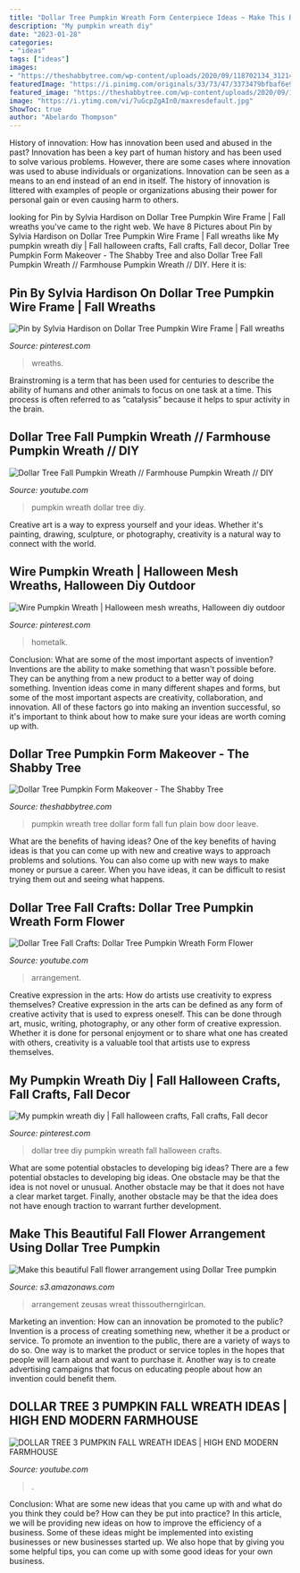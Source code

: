 ```yaml
---
title: "Dollar Tree Pumpkin Wreath Form Centerpiece Ideas ~ Make This Beautiful Fall Flower Arrangement Using Dollar Tree Pumpkin"
description: "My pumpkin wreath diy"
date: "2023-01-28"
categories:
- "ideas"
tags: ["ideas"]
images:
- "https://theshabbytree.com/wp-content/uploads/2020/09/118702134_312145376876246_939775304440843090_n-768x1024.jpg"
featuredImage: "https://i.pinimg.com/originals/33/73/47/3373479bfbaf6e9039a488e20bda65f6.jpg"
featured_image: "https://theshabbytree.com/wp-content/uploads/2020/09/118702134_312145376876246_939775304440843090_n-768x1024.jpg"
image: "https://i.ytimg.com/vi/7uGcpZgAIn0/maxresdefault.jpg"
ShowToc: true
author: "Abelardo Thompson"
---
```



History of innovation: How has innovation been used and abused in the past?
Innovation has been a key part of human history and has been used to solve various problems. However, there are some cases where innovation was used to abuse individuals or organizations. Innovation can be seen as a means to an end instead of an end in itself. The history of innovation is littered with examples of people or organizations abusing their power for personal gain or even causing harm to others.

	

		
looking for Pin by Sylvia Hardison on Dollar Tree Pumpkin Wire Frame | Fall wreaths you've came to the right web. We have 8 Pictures about Pin by Sylvia Hardison on Dollar Tree Pumpkin Wire Frame | Fall wreaths like My pumpkin wreath diy | Fall halloween crafts, Fall crafts, Fall decor, Dollar Tree Pumpkin Form Makeover - The Shabby Tree and also Dollar Tree Fall Pumpkin Wreath // Farmhouse Pumpkin Wreath // DIY. Here it is:
		
    
## Pin By Sylvia Hardison On Dollar Tree Pumpkin Wire Frame | Fall Wreaths

<img loading=lazy src="https://i.pinimg.com/originals/33/73/47/3373479bfbaf6e9039a488e20bda65f6.jpg" onerror="this.onerror=null;this.src='https://tse3.mm.bing.net/th?id=OIP.JirPNwl8l1AYusFb0xR8cwHaFj&amp;pid=15.1';" alt="Pin by Sylvia Hardison on Dollar Tree Pumpkin Wire Frame | Fall wreaths">

_Source: pinterest.com_

>wreaths. 

	

Brainstroming is a term that has been used for centuries to describe the ability of humans and other animals to focus on one task at a time. This process is often referred to as “catalysis” because it helps to spur activity in the brain.

    
## Dollar Tree Fall Pumpkin Wreath // Farmhouse Pumpkin Wreath // DIY

<img loading=lazy src="https://i.ytimg.com/vi/OlnRTD65vQI/maxresdefault.jpg" onerror="this.onerror=null;this.src='https://tse1.mm.bing.net/th?id=OIP.DNecDZeHsJs2L0KXdCo0lwHaEK&amp;pid=15.1';" alt="Dollar Tree Fall Pumpkin Wreath // Farmhouse Pumpkin Wreath // DIY">

_Source: youtube.com_

>pumpkin wreath dollar tree diy. 

	

Creative art is a way to express yourself and your ideas. Whether it's painting, drawing, sculpture, or photography, creativity is a natural way to connect with the world.

    
## Wire Pumpkin Wreath | Halloween Mesh Wreaths, Halloween Diy Outdoor

<img loading=lazy src="https://i.pinimg.com/736x/6a/fc/5e/6afc5e625f195a459bbad9af00aebcd2.jpg" onerror="this.onerror=null;this.src='https://tse2.mm.bing.net/th?id=OIP.mv4QdOGcXvxg-GOp-UHfIgHaFj&amp;pid=15.1';" alt="Wire Pumpkin Wreath | Halloween mesh wreaths, Halloween diy outdoor">

_Source: pinterest.com_

>hometalk. 

	

Conclusion: What are some of the most important aspects of invention?
Inventions are the ability to make something that wasn't possible before. They can be anything from a new product to a better way of doing something. Invention ideas come in many different shapes and forms, but some of the most important aspects are creativity, collaboration, and innovation. All of these factors go into making an invention successful, so it's important to think about how to make sure your ideas are worth coming up with.

    
## Dollar Tree Pumpkin Form Makeover - The Shabby Tree

<img loading=lazy src="https://theshabbytree.com/wp-content/uploads/2020/09/118702134_312145376876246_939775304440843090_n-768x1024.jpg" onerror="this.onerror=null;this.src='https://tse3.mm.bing.net/th?id=OIP.g1vGgigm90173TaeOey7vAHaJ4&amp;pid=15.1';" alt="Dollar Tree Pumpkin Form Makeover - The Shabby Tree">

_Source: theshabbytree.com_

>pumpkin wreath tree dollar form fall fun plain bow door leave. 

	

What are the benefits of having ideas?
One of the key benefits of having ideas is that you can come up with new and creative ways to approach problems and solutions. You can also come up with new ways to make money or pursue a career. When you have ideas, it can be difficult to resist trying them out and seeing what happens.

    
## Dollar Tree Fall Crafts: Dollar Tree Pumpkin Wreath Form Flower

<img loading=lazy src="https://i.ytimg.com/vi/IQPmuqlPWQE/maxresdefault.jpg" onerror="this.onerror=null;this.src='https://tse4.mm.bing.net/th?id=OIP.NOx0rGJGldh-qCuSib6JoQHaEK&amp;pid=15.1';" alt="Dollar Tree Fall Crafts: Dollar Tree Pumpkin Wreath Form Flower">

_Source: youtube.com_

>arrangement. 

	

Creative expression in the arts: How do artists use creativity to express themselves?
Creative expression in the arts can be defined as any form of creative activity that is used to express oneself. This can be done through art, music, writing, photography, or any other form of creative expression. Whether it is done for personal enjoyment or to share what one has created with others, creativity is a valuable tool that artists use to express themselves.

    
## My Pumpkin Wreath Diy | Fall Halloween Crafts, Fall Crafts, Fall Decor

<img loading=lazy src="https://i.pinimg.com/originals/fb/11/2d/fb112dfa494bb7cc0173d39fbce62999.jpg" onerror="this.onerror=null;this.src='https://tse4.mm.bing.net/th?id=OIP.rWbek1Zfhk6FEcm11qYLoAHaHa&amp;pid=15.1';" alt="My pumpkin wreath diy | Fall halloween crafts, Fall crafts, Fall decor">

_Source: pinterest.com_

>dollar tree diy pumpkin wreath fall halloween crafts. 

	

What are some potential obstacles to developing big ideas?
There are a few potential obstacles to developing big ideas. One obstacle may be that the idea is not novel or unusual. Another obstacle may be that it does not have a clear market target. Finally, another obstacle may be that the idea does not have enough traction to warrant further development.

    
## Make This Beautiful Fall Flower Arrangement Using Dollar Tree Pumpkin

<img loading=lazy src="https://s3.amazonaws.com/zeusas/images/make-this-beautiful-fall-flower-arrangement-using-dollar-tree-pumpkin-wire-wreath-forms-atgjnfka1.jpg" onerror="this.onerror=null;this.src='https://tse1.mm.bing.net/th?id=OIP.byOs9sJqJq6XKsGa6XphYgHaLG&amp;pid=15.1';" alt="Make this beautiful Fall flower arrangement using Dollar Tree pumpkin">

_Source: s3.amazonaws.com_

>arrangement zeusas wreat thissoutherngirlcan. 

	

Marketing an invention: How can an innovation be promoted to the public?
Invention is a process of creating something new, whether it be a product or service. To promote an invention to the public, there are a variety of ways to do so. One way is to market the product or service toples in the hopes that people will learn about and want to purchase it. Another way is to create advertising campaigns that focus on educating people about how an invention could benefit them.

    
## DOLLAR TREE 3 PUMPKIN FALL WREATH IDEAS | HIGH END MODERN FARMHOUSE

<img loading=lazy src="https://i.ytimg.com/vi/7uGcpZgAIn0/maxresdefault.jpg" onerror="this.onerror=null;this.src='https://tse3.mm.bing.net/th?id=OIP.kOUGinx1wFbrOxzmw8IV0wHaEK&amp;pid=15.1';" alt="DOLLAR TREE 3 PUMPKIN FALL WREATH IDEAS | HIGH END MODERN FARMHOUSE">

_Source: youtube.com_

>. 

	

Conclusion: What are some new ideas that you came up with and what do you think they could be? How can they be put into practice?
In this article, we will be providing new ideas on how to improve the efficiency of a business. Some of these ideas might be implemented into existing businesses or new businesses started up. We also hope that by giving you some helpful tips, you can come up with some good ideas for your own business.

